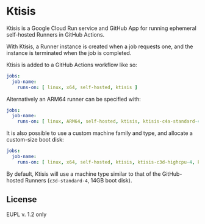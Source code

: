 # Ktisis

Ktisis is a Google Cloud Run service and GitHub App for running ephemeral self-hosted Runners in GitHub Actions.

With Ktisis, a Runner instance is created when a job requests one, and the instance is terminated when the job is completed.

Ktisis is added to a GitHub Actions workflow like so:

```yaml
jobs:
  job-name:
    runs-on: [ linux, x64, self-hosted, ktisis ]
```

Alternatively an ARM64 runner can be specified with:

```yaml
jobs:
  job-name:
    runs-on: [ linux, ARM64, self-hosted, ktisis, ktisis-c4a-standard-4 ]
```

It is also possible to use a custom machine family and type, and allocate a custom-size boot disk:

```yaml
jobs:
  job-name:
    runs-on: [ linux, x64, self-hosted, ktisis, ktisis-c3d-highcpu-4, ktisis-24GB ]
```

By default, Ktisis will use a machine type similar to that of the GitHub-hosted Runners (`c3d-standard-4`, 14GB boot disk).

## License

EUPL v. 1.2 only
